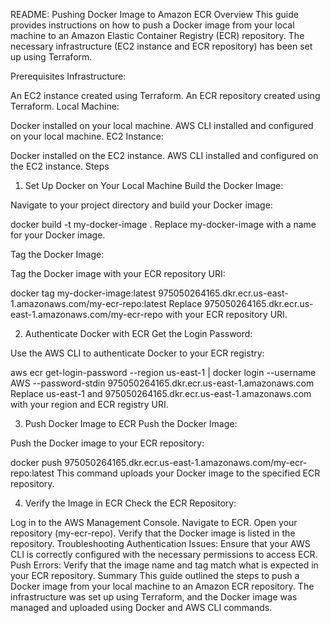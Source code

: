 README: Pushing Docker Image to Amazon ECR
Overview
This guide provides instructions on how to push a Docker image from your local machine to an Amazon Elastic Container Registry (ECR) repository. The necessary infrastructure (EC2 instance and ECR repository) has been set up using Terraform.

Prerequisites
Infrastructure:

An EC2 instance created using Terraform.
An ECR repository created using Terraform.
Local Machine:

Docker installed on your local machine.
AWS CLI installed and configured on your local machine.
EC2 Instance:

Docker installed on the EC2 instance.
AWS CLI installed and configured on the EC2 instance.
Steps
1. Set Up Docker on Your Local Machine
Build the Docker Image:

Navigate to your project directory and build your Docker image:

docker build -t my-docker-image .
Replace my-docker-image with a name for your Docker image.

Tag the Docker Image:

Tag the Docker image with your ECR repository URI:

docker tag my-docker-image:latest 975050264165.dkr.ecr.us-east-1.amazonaws.com/my-ecr-repo:latest
Replace 975050264165.dkr.ecr.us-east-1.amazonaws.com/my-ecr-repo with your ECR repository URI.

2. Authenticate Docker with ECR
Get the Login Password:

Use the AWS CLI to authenticate Docker to your ECR registry:

aws ecr get-login-password --region us-east-1 | docker login --username AWS --password-stdin 975050264165.dkr.ecr.us-east-1.amazonaws.com
Replace us-east-1 and 975050264165.dkr.ecr.us-east-1.amazonaws.com with your region and ECR registry URI.

3. Push Docker Image to ECR
Push the Docker Image:

Push the Docker image to your ECR repository:

docker push 975050264165.dkr.ecr.us-east-1.amazonaws.com/my-ecr-repo:latest
This command uploads your Docker image to the specified ECR repository.

4. Verify the Image in ECR
Check the ECR Repository:

Log in to the AWS Management Console.
Navigate to ECR.
Open your repository (my-ecr-repo).
Verify that the Docker image is listed in the repository.
Troubleshooting
Authentication Issues: Ensure that your AWS CLI is correctly configured with the necessary permissions to access ECR.
Push Errors: Verify that the image name and tag match what is expected in your ECR repository.
Summary
This guide outlined the steps to push a Docker image from your local machine to an Amazon ECR repository. The infrastructure was set up using Terraform, and the Docker image was managed and uploaded using Docker and AWS CLI commands.

